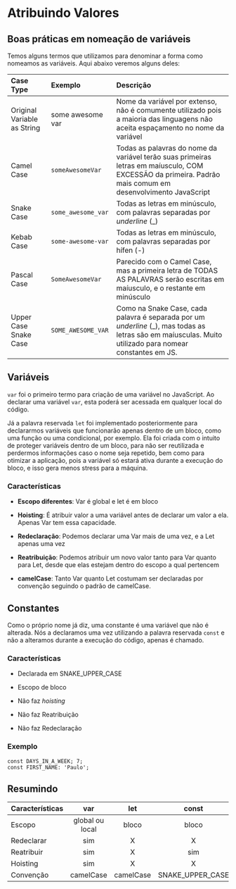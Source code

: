 # Atribuindo Valores

## Boas práticas em nomeação de variáveis

Temos alguns termos que utilizamos para denominar a forma como nomeamos as variáveis. Aqui abaixo veremos alguns deles:

Case Type | Exemplo | Descrição
:--- | :--- | :---
Original Variable as String | some awesome var | Nome da variável por extenso, não é comumente utilizado pois a maioria das linguagens não aceita espaçamento no nome da variável
Camel Case | `someAwesomeVar` | Todas as palavras do nome da variável terão suas primeiras letras em maíusculo, COM EXCESSÃO da primeira. Padrão mais comum em desenvolvimento JavaScript
Snake Case | `some_awesome_var` | Todas as letras em minúsculo, com palavras separadas por *underline* (_)
Kebab Case | `some-awesome-var` | Todas as letras em minúsculo, com palavras separadas por hífen (-)
Pascal Case | `SomeAwesomeVar` | Parecido com o Camel Case, mas a primeira letra de TODAS AS PALAVRAS serão escritas em maíusculo, e o restante em  minúsculo
Upper Case Snake Case | `SOME_AWESOME_VAR` | Como na Snake Case, cada palavra é separada por um *underline* (_), mas todas as letras são em maíusculas. Muito utilizado para nomear constantes em JS.

## Variáveis

`var` foi o primeiro termo para criação de uma variável no JavaScript. Ao declarar uma variável `var`, esta poderá ser acessada em qualquer local do código.

Já a palavra reservada `let` foi implementado posteriormente para declararmos variáveis que funcionarão apenas dentro de um bloco, como uma função ou uma condicional, por exemplo. Ela foi criada com o intuito de proteger variáveis dentro de um bloco, para não ser reutilizada e perdermos informações caso o nome seja repetido, bem como para otimizar a aplicação, pois a variável só estará ativa durante a execução do bloco, e isso gera menos stress para a máquina.

### Características

* **Escopo diferentes**: Var é global e let é em bloco

* **Hoisting**: É atribuir valor a uma variável antes de declarar um valor a ela. Apenas Var tem essa capacidade.

* **Redeclaração**: Podemos declarar uma Var mais de uma vez, e a Let apenas uma vez

* **Reatribuição**: Podemos atribuir um novo valor tanto para Var quanto para Let, desde que elas estejam dentro do escopo a qual pertencem

* **camelCase**: Tanto Var quanto Let costumam ser declaradas por convenção seguindo o padrão de camelCase.


## Constantes

Como o próprio nome já diz, uma constante é uma variável que não é alterada. Nós a declaramos uma vez utilizando a palavra reservada `const` e não a alteramos durante a execução do código, apenas é chamado.

### Características

* Declarada em SNAKE_UPPER_CASE

* Escopo de bloco

* Não faz *hoisting*

* Não faz Reatribuição

* Não faz Redeclaração

### Exemplo

```
const DAYS_IN_A_WEEK; 7;
const FIRST_NAME: 'Paulo';
```

## Resumindo

Características | var | let | const
:--- | :---: | :---: | :---:
Escopo | global ou local | bloco | bloco
Redeclarar | sim | X | X
Reatribuir | sim | X | sim
Hoisting | sim | X | X
Convenção | camelCase | camelCase | SNAKE_UPPER_CASE
